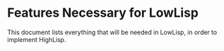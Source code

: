 # Features Necessary for LowLisp

This document lists everything that will be needed in LowLisp, in order to implement HighLisp.
